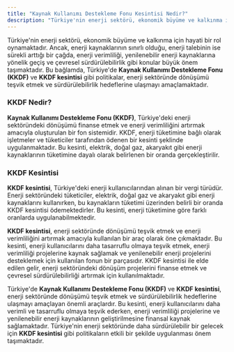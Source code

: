 ```yaml
---
title: "Kaynak Kullanımı Destekleme Fonu Kesintisi Nedir?"
description: "Türkiye'nin enerji sektörü, ekonomik büyüme ve kalkınma için hayati bir rol oynamaktadır"
---
```


Türkiye'nin enerji sektörü, ekonomik büyüme ve kalkınma için hayati bir rol oynamaktadır. Ancak, enerji kaynaklarının sınırlı olduğu, enerji talebinin ise sürekli arttığı bir çağda, enerji verimliliği, yenilenebilir enerji kaynaklarına yönelik geçiş ve çevresel sürdürülebilirlik gibi konular büyük önem taşımaktadır. Bu bağlamda, Türkiye'de **Kaynak Kullanımı Destekleme Fonu (KKDF)** ve **KKDF kesintisi** gibi politikalar, enerji sektöründe dönüşümü teşvik etmek ve sürdürülebilirlik hedeflerine ulaşmayı amaçlamaktadır.

### KKDF Nedir?


**Kaynak Kullanımı Destekleme Fonu (KKDF)**, Türkiye'deki enerji sektöründeki dönüşümü finanse etmek ve enerji verimliliğini artırmak amacıyla oluşturulan bir fon sistemidir. KKDF, enerji tüketimine bağlı olarak işletmeler ve tüketiciler tarafından ödenen bir kesinti şeklinde uygulanmaktadır. Bu kesinti, elektrik, doğal gaz, akaryakıt gibi enerji kaynaklarının tüketimine dayalı olarak belirlenen bir oranda gerçekleştirilir.


### KKDF Kesintisi

**KKDF kesintisi**, Türkiye'deki enerji kullanıcılarından alınan bir vergi türüdür. Enerji sektöründeki tüketiciler, elektrik, doğal gaz ve akaryakıt gibi enerji kaynaklarını kullanırken, bu kaynakların tüketimi üzerinden belirli bir oranda KKDF kesintisi ödemektedirler. Bu kesinti, enerji tüketimine göre farklı oranlarda uygulanabilmektedir.

**KKDF kesintisi**, enerji sektöründe dönüşümü teşvik etmek ve enerji verimliliğini artırmak amacıyla kullanılan bir araç olarak öne çıkmaktadır. Bu kesinti, enerji kullanıcılarını daha tasarruflu olmaya teşvik etmek, enerji verimliliği projelerine kaynak sağlamak ve yenilenebilir enerji projelerini desteklemek için kullanılan fonun bir parçasıdır. KKDF kesintisi ile elde edilen gelir, enerji sektöründeki dönüşüm projelerini finanse etmek ve çevresel sürdürülebilirliği artırmak için kullanılmaktadır.

Türkiye'de **Kaynak Kullanımı Destekleme Fonu (KKDF)** ve **KKDF kesintisi**, enerji sektöründe dönüşümü teşvik etmek ve sürdürülebilirlik hedeflerine ulaşmayı amaçlayan önemli araçlardır. Bu kesinti, enerji kullanıcılarını daha verimli ve tasarruflu olmaya teşvik ederken, enerji verimliliği projelerine ve yenilenebilir enerji kaynaklarının geliştirilmesine finansal kaynak sağlamaktadır. Türkiye'nin enerji sektöründe daha sürdürülebilir bir gelecek için **KKDF kesintisi** gibi politikaların etkili bir şekilde uygulanması önem taşımaktadır.
